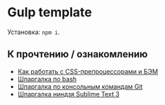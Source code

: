 <h1>
  Gulp template
</h1>
<p>
  Установка: <code>npm i</code>.
</p>
<h2>
  К прочтению / ознакомлению
</h2>
<ul>
<li><a href="http://nicothin.github.io/idiomatic-pre-CSS/" rel="nofollow">Как работать с CSS-препроцессорами и БЭМ</a></li>
<li><a href="https://github.com/nicothin/web-development/tree/master/bash">Шпаргалка по bash</a></li>
<li><a href="https://github.com/nicothin/web-development/tree/master/git">Шпаргалка по консольным командам Git</a></li>
<li><a href="http://nicothin.github.io/sublime-text/sublime-text-3-hotkeys.html" rel="nofollow">Шпаргалка ниндзя Sublime Text 3</a></li>
</ul>

